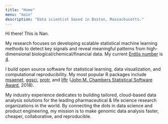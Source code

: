 ```yaml
---
title: "Home"
menu: "main"
description: "Data scientist based in Boston, Massachusetts."
---
```


Hi there! This is Nan.

My research focuses on developing scalable statistical machine learning
methods to detect key signals and reveal meaningful patterns from
high-dimensional biological/chemical/financial data.
My current [Erdős number](https://en.wikipedia.org/wiki/Erd%C5%91s_number) is
[4](https://mathscinet.ams.org/mathscinet/collaborationFiltered.html?group_target=189017&group_source=1129576).

I build open source software for statistical learning,
data visualization, and computational reproducibility.
My most popular R packages include [msaenet](https://nanx.me/msaenet/),
[ggsci](https://nanx.me/ggsci/), [protr](https://nanx.me/protr/),
and [liftr](https://liftr.me/)
([John M. Chambers Statistical Software Award](http://stat-computing.org/awards/jmc/index.html), 2018).

My industry experience dedicates to building tailored, cloud-based
data analysis solutions for the leading pharmaceutical & life science
research organizations in the world.
By connecting the dots in data science and product engineering,
my mission is to make genomic data analysis faster, cheaper,
collaborative, and reproducible.
